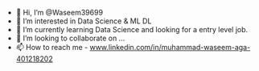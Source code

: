 - 👋 Hi, I’m @Waseem39699
- 👀 I’m interested in Data Science & ML DL
- 🌱 I’m currently learning Data Science and looking for a entry level job.
- 💞️ I’m looking to collaborate on ...
- 📫 How to reach me - www.linkedin.com/in/muhammad-waseem-aga-401218202

<!---
Waseem39699/Waseem39699 is a ✨ special ✨ repository because its `README.md` (this file) appears on your GitHub profile.
You can click the Preview link to take a look at your changes.
--->
